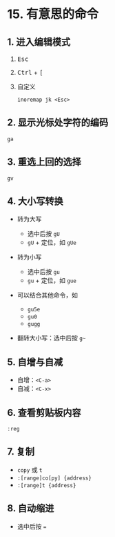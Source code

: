 # 15. 有意思的命令

## 1. 进入编辑模式

1. <kbd>Esc</kbd>
2. <kbd>Ctrl</kbd> + <kbd>[</kbd>
3. 自定义

    ```
    inoremap jk <Esc>
    ```

## 2. 显示光标处字符的编码

`ga`

## 3. 重选上回的选择

`gv`

## 4. 大小写转换

- 转为大写
    - 选中后按 `gU`
    - `gU` + 定位，如 `gUe`
- 转为小写
    - 选中后按 `gu`
    - `gu` + 定位，如 `gue`

- 可以结合其他命令，如
    - `gu5e`
    - `gu0`
    - `gugg`

- 翻转大小写：选中后按 `g~`

## 5. 自增与自减

- 自增：`<C-a>`
- 自减：`<C-x>`

## 6. 查看剪贴板内容

`:reg`

## 7. 复制

- `copy` 或 `t`
- `:[range]co[py] {address}`
- `:[range]t {address}`

## 8. 自动缩进

- 选中后按 `=`
